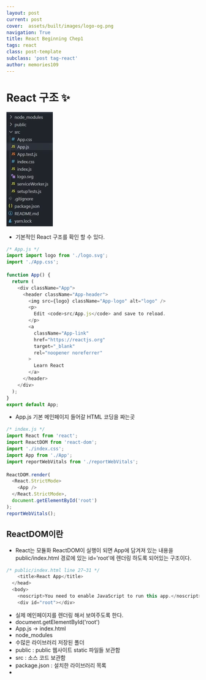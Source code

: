 ```yaml
---
layout: post
current: post
cover:  assets/built/images/logo-og.png
navigation: True
title: React Beginning Chep1
tags: react
class: post-template
subclass: 'post tag-react'
author: memories109
---
```


# React 구조   ✨
  ![react](/assets/built/images/folder.png)
  - 기본적인 React 구조를 확인 할 수 있다. 
  
~~~javascript
/* App.js */
import import logo from './logo.svg';
import './App.css';

function App() {
  return (
    <div className="App">
      <header className="App-header">
        <img src={logo} className="App-logo" alt="logo" />
        <p>
          Edit <code>src/App.js</code> and save to reload.
        </p>
        <a
          className="App-link"
          href="https://reactjs.org"
          target="_blank"
          rel="noopener noreferrer"
        >
          Learn React
        </a>
      </header>
    </div>
  );
}
export default App;
~~~
- App.js 기본 메인페이지 들어갈 HTML 코딩을 짜는곳 

~~~javascript
/* index.js */
import React from 'react';
import ReactDOM from 'react-dom';
import './index.css';
import App from './App';
import reportWebVitals from './reportWebVitals';

ReactDOM.render(
  <React.StrictMode>
    <App />
  </React.StrictMode>,
  document.getElementById('root')
);
reportWebVitals();
~~~

## ReactDOM이란 
-  React는 모듈화 ReactDOM이 실행이 되면 App에 담겨져 있는 내용을 public/index.html 경로에 있는 id='root'에 렌더링 하도록 되어있는 구조이다. 

~~~javascript
/* public/index.html line 27~31 */
    <title>React App</title>
  </head>
  <body>
    <noscript>You need to enable JavaScript to run this app.</noscript>
    <div id="root"></div>
~~~

- 실제 메인페이지를 렌더링 해서 보여주도록 한다. 
- document.getElementById('root')
- App.js -> index.html 
- node_modules 
- 수많은 라이브러리 저장된 폴더 
- public : public 웹사이트 static 파일들 보관함  
- src : 소스 코드 보관함
- package.json : 설치한 라이브러리 목록
- 